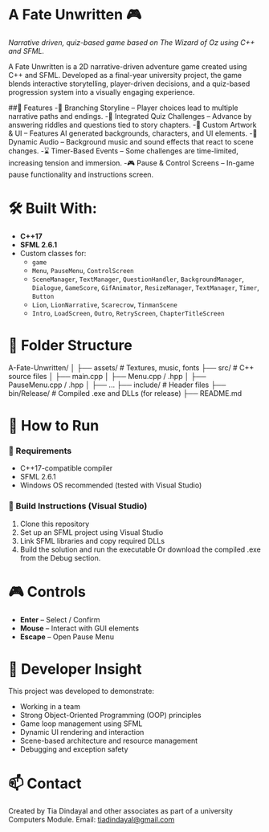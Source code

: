 # A Fate Unwritten 🎮
*Narrative driven, quiz-based game based on The Wizard of Oz using C++ and SFML.*

A Fate Unwritten is a 2D narrative-driven adventure game created using C++ and SFML. Developed as a final-year university project, the game blends interactive storytelling, player-driven decisions, and a quiz-based progression system into a visually engaging experience.

##📌 Features
-🧭 Branching Storyline – Player choices lead to multiple narrative paths and endings.
-🧠 Integrated Quiz Challenges – Advance by answering riddles and questions tied to story chapters.
-🎨 Custom Artwork & UI – Features AI generated backgrounds, characters, and UI elements.
-🎵 Dynamic Audio – Background music and sound effects that react to scene changes.
-⌛ Timer-Based Events – Some challenges are time-limited, increasing tension and immersion.
-🎮 Pause & Control Screens – In-game pause functionality and instructions screen.

# 🛠 Built With:
- **C++17**
- **SFML 2.6.1**
- Custom classes for:
  - `game`
  - `Menu`, `PauseMenu`, `ControlScreen`
  - `SceneManager`, `TextManager`, `QuestionHandler`, `BackgroundManager`, `Dialogue`, `GameScore`, `GifAnimator`, `ResizeManager`, `TextManager`, `Timer`, `Button`
  - `Lion`, `LionNarrative`, `Scarecrow`, `TinmanScene`
  - `Intro`, `LoadScreen`, `Outro`, `RetryScreen`, `ChapterTitleScreen`
    
# 📁 Folder Structure
A-Fate-Unwritten/ │ ├── assets/ # Textures, music, fonts ├── src/ # C++ source files │ ├── main.cpp │ ├── Menu.cpp / .hpp │ ├── PauseMenu.cpp / .hpp │ ├── ... ├── include/ # Header files ├── bin/Release/ # Compiled .exe and DLLs (for release) ├── README.md

# 🚀 How to Run

### 🧰 Requirements
- C++17-compatible compiler
- SFML 2.6.1
- Windows OS recommended (tested with Visual Studio)
### 🔧 Build Instructions (Visual Studio)
1. Clone this repository
2. Set up an SFML project using Visual Studio
3. Link SFML libraries and copy required DLLs
4. Build the solution and run the executable
   Or download the compiled .exe from the Debug section.

# 🎮 Controls
- **Enter** – Select / Confirm
- **Mouse** – Interact with GUI elements
- **Escape** – Open Pause Menu
  
# 🧠 Developer Insight
This project was developed to demonstrate:
- Working in a team
- Strong Object-Oriented Programming (OOP) principles
- Game loop management using SFML
- Dynamic UI rendering and interaction
- Scene-based architecture and resource management
- Debugging and exception safety
  
# 📫 Contact
Created by Tia Dindayal and other associates as part of a university Computers Module.
Email: tiadindayal@gmail.com
